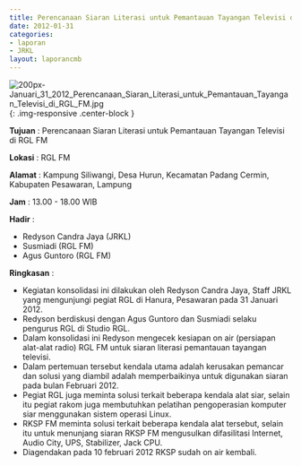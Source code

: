 ```yaml
---
title: Perencanaan Siaran Literasi untuk Pemantauan Tayangan Televisi di RGL FM
date: 2012-01-31
categories:
- laporan
- JRKL
layout: laporancmb
---
```

	
![200px-Januari_31_2012_Perencanaan_Siaran_Literasi_untuk_Pemantauan_Tayangan_Televisi_di_RGL_FM.jpg](/uploads/200px-Januari_31_2012_Perencanaan_Siaran_Literasi_untuk_Pemantauan_Tayangan_Televisi_di_RGL_FM.jpg){: .img-responsive .center-block }	
	
**Tujuan** :	Perencanaan Siaran Literasi untuk Pemantauan Tayangan Televisi di RGL FM
	
**Lokasi** :	RGL FM
	
**Alamat** : 	Kampung Siliwangi, Desa Hurun, Kecamatan Padang Cermin, Kabupaten Pesawaran, Lampung
	
**Jam** :	13.00 - 18.00 WIB
	
**Hadir** :	
*	Redyson Candra Jaya (JRKL)
*	Susmiadi (RGL FM)
*	Agus Guntoro (RGL FM)

**Ringkasan** :	
*	Kegiatan konsolidasi ini dilakukan oleh Redyson Candra Jaya, Staff JRKL yang mengunjungi pegiat RGL di Hanura, Pesawaran pada 31 Januari 2012.
*	Redyson berdiskusi dengan Agus Guntoro dan Susmiadi selaku pengurus RGL di Studio RGL.
*	Dalam konsolidasi ini Redyson mengecek kesiapan on air (persiapan alat-alat radio) RGL FM untuk siaran literasi pemantauan tayangan televisi.
*	Dalam pertemuan tersebut kendala utama adalah kerusakan pemancar dan solusi yang diambil adalah memperbaikinya untuk digunakan siaran pada bulan Februari 2012.
*	Pegiat RGL juga meminta solusi terkait beberapa kendala alat siar, selain itu pegiat rakom juga membutuhkan pelatihan pengoperasian komputer siar menggunakan sistem operasi Linux.
*	RKSP FM meminta solusi terkait beberapa kendala alat tersebut, selain itu untuk menunjang siaran RKSP FM mengusulkan difasilitasi Internet, Audio City, UPS, Stabilizer, Jack CPU.
*	Diagendakan pada 10 februari 2012 RKSP sudah on air kembali.
